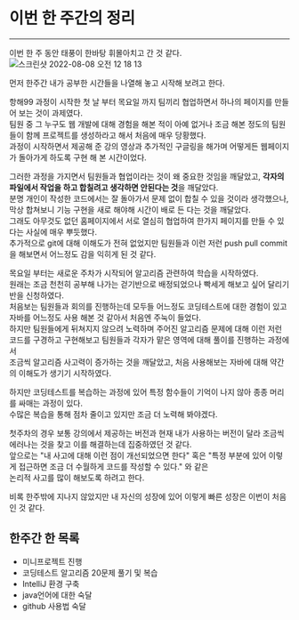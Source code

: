 # 이번 한 주간의 정리
___

이번 한 주 동안 태풍이 한바탕 휘몰아치고 간 것 같다. 
![스크린샷 2022-08-08 오전 12 18 13](https://user-images.githubusercontent.com/110332047/183298102-346f879b-9181-44fa-a0ed-96d685b74283.png)  

먼저 한주간 내가 공부한 시간들을 나열해 놓고 시작해 보려고 한다.  

항해99 과정이 시작한 첫 날 부터 목요일 까지 팀끼리 협업하면서 하나의 페이지를 만들어 보는 것이 과제였다.  
팀원 중 그 누구도 웹 개발에 대해 경험을 해본 적이 아예 없거나 조금 해본 정도의 팀원들이 함께 프로젝트를 생성하라고 해서 처음에 매우 당황했다.  
과정이 시작하면서 제공해 준 강의 영상과 추가적인 구글링을 해가며 어떻게든 웹페이지가 돌아가게 하도록 구현 해 본 시간이었다.  

그러한 과정을 가지면서 팀원들과 협업이라는 것이 왜 중요한 것임을 깨달았고, **각자의 파일에서 작업을 하고 합칠려고 생각하면 안된다는 것**을 깨달았다.    
분명 개인이 작성한 코드에서는 잘 돌아가서 문제 없이 합칠 수 있을 것이라 생각했으나, 막상 합쳐보니 기능 구현을 새로 해야해 시간이 배로 든 다는 것을 깨달았다.  
그래도 아무것도 없던 홈페이지에서 서로 열심히 협업하여 한가지 페이지를 만들 수 있다는 사실에 매우 뿌듯했다.  
추가적으로 git에 대해 이해도가 전혀 없었지만 팀원들과 이런 저런 push pull commit을 해보면서 어느정도 감을 익히게 된 것 같다. 

목요일 부터는 새로운 주차가 시작되어 알고리즘 관련하여 학습을 시작하였다.  
원래는 조금 천천히 공부해 나가는 걷기반으로 배정되었으나 빡세게 해보고 싶어 달리기반을 신청하였다.  
처음보는 팀원들과 회의를 진행하는데 모두들 어느정도 코딩테스트에 대한 경험이 있고 자바를 어느정도 사용 해본 것 같아서 처음엔 주눅이 들었다.  
하지만 팀원들에게 뒤쳐지지 않으려 노력하며 주어진 알고리즘 문제에 대해 이런 저런 코드를 구경하고 구현해보고 팀원들과 각자가 맡은 영역에 대해 풀이를 진행하는 과정에서  
조금씩 알고리즘 사고력이 증가하는 것을 깨달았고, 처음 사용해보는 자바에 대해 약간의 이해도가 생기기 시작하였다.  

하지만 코딩테스트를 복습하는 과정에 있어 특정 함수들이 기억이 나지 않아 종종 머리를 싸매는 과정이 있다.   
수많은 복습을 통해 점차 줄이고 있지만 조금 더 노력해 봐야겠다. 

첫주차의 경우 보통 강의에서 제공하는 버전과 현재 내가 사용하는 버전이 달라 조금씩 에러나는 것을 찾고 이를 해결하는데 집중하였던 것 같다.  
앞으로는 "내 사고에 대해 이런 점이 개선되었으면 한다" 혹은 "특정 부분에 있어 이렇게 접근하면 조금 더 수월하게 코드를 작성할 수 있다." 와 같은  
논리적 사고를 많이 해보도록 하려고 한다. 

비록 한주밖에 지나지 않았지만 내 자신의 성장에 있어 이렇게 빠른 성장은 이번이 처음인 것 같다. 

## 한주간 한 목록
* 미니프로젝트 진행
* 코딩테스트 알고리즘 20문제 풀기 및 복습
* IntelliJ 환경 구축
* java언어에 대한 숙달
* github 사용법 숙달
